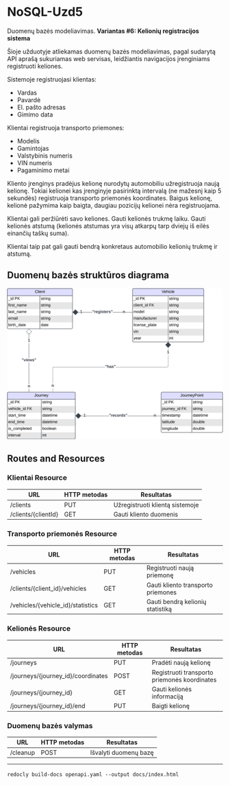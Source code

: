 # NoSQL-Uzd5

Duomenų bazės modeliavimas. **Variantas #6: Kelionių registracijos sistema**

Šioje užduotyje atliekamas duomenų bazės modeliavimas, pagal sudarytą API aprašą sukuriamas web servisas, leidžiantis navigacijos įrenginiams registruoti keliones.

Sistemoje registruojasi klientas:
- Vardas  
- Pavardė  
- El. pašto adresas  
- Gimimo data  

Klientai registruoja transporto priemones:
- Modelis
- Gamintojas
- Valstybinis numeris
- VIN numeris
- Pagaminimo metai

Kliento įrenginys pradėjus kelionę nurodytų automobiliu užregistruoja naują kelionę. Tokiai kelionei kas įrenginyje pasirinktą intervalą (ne mažesnį kaip 5 sekundės) registruoja transporto priemonės koordinates. Baigus kelionę, kelionė pažymima kaip baigta, daugiau pozicijų kelionei nėra registruojama.

Klientai gali peržiūrėti savo keliones. Gauti kelionės trukmę laiku. Gauti kelionės atstumą (kelionės atstumas yra visų atkarpų tarp dviejų iš eilės einančių taškų suma).

Klientai taip pat gali gauti bendrą konkretaus automobilio kelionių trukmę ir atstumą.

## Duomenų bazės struktūros diagrama
<p align="center">
  <img alt="Image of ERD" src="https://raw.githubusercontent.com/evelinavait/NoSQL-Uzd5/master/images/ER-diagram.png" />
</p>

## Routes and Resources
### Klientai Resource
|URL|HTTP metodas|Resultatas|
|---|---|---|
/clients|PUT|Užregistruoti klientą sistemoje|
/clients/{clientId}|GET|Gauti kliento duomenis|

### Transporto priemonės Resource
|URL|HTTP metodas|Resultatas|
|---|---|---|
/vehicles|PUT|Registruoti naują priemonę|
/clients/{client_id}/vehicles|GET|Gauti kliento transporto priemones|
/vehicles/{vehicle_id}/statistics|GET|Gauti bendrą kelionių statistiką|

### Kelionės Resource
|URL|HTTP metodas|Resultatas|
|---|---|---|
/journeys|PUT|Pradėti naują kelionę|
/journeys/{journey_id}/coordinates|POST|Registruoti transporto priemonės koordinates|
/journeys/{journey_id}|GET|Gauti kelionės informaciją|
/journeys/{journey_id}/end|PUT|Baigti kelionę|

### Duomenų bazės valymas
|URL|HTTP metodas|Resultatas|
|---|---|---|
/cleanup|POST|Išvalyti duomenų bazę|

---
`redocly build-docs openapi.yaml --output docs/index.html`





